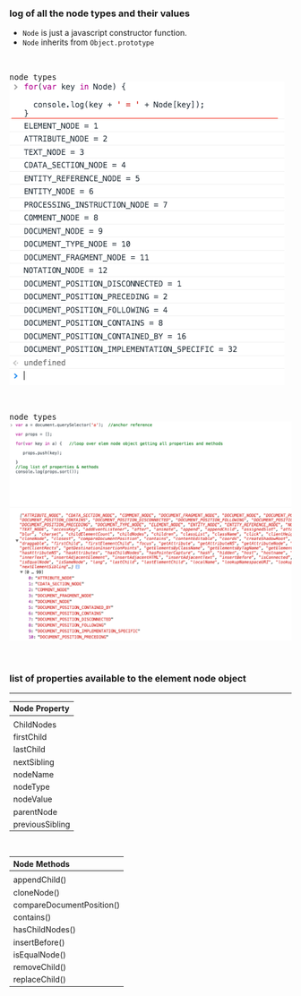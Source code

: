 ### log of all the node types and their values
- `Node` is just a javascript constructor function.    
- `Node` inherits from `Object.prototype`

<br />
  
 <kbd>node types</kbd>       
 ![js1](images/dom01.png)
 
 
 <br />
  
 <kbd>node types</kbd>       
 ![js1](images/dom002.png)


<br>

### list of properties available to the element node object

<hr>


|         Node Property                                                           |
|   :-----------------------                                                     |      
|                                                                                | 
|    ChildNodes                                    |
|    firstChild                                         |
|    lastChild                           |
|    nextSibling                           |
|    nodeName                    |     
|    nodeType                       |
|    nodeValue                                                    |
|    parentNode      |   
|    previousSibling                       |
      
                                       
<br/>


|         Node Methods                                                           |
|   :-----------------------                                                     |      
|                                                                                | 
|    appendChild()                                    |
|    cloneNode()                                        |
|    compareDocumentPosition()                           |
|    contains()                           |
|    hasChildNodes()                    |     
|    insertBefore()                       |
|    isEqualNode()                                                    |
|    removeChild()      |   
|    replaceChild()                       |





